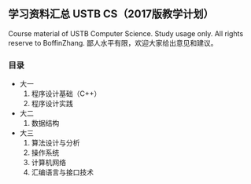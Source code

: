 ## 学习资料汇总 USTB CS（2017版教学计划）
Course material of USTB Computer Science. Study usage only. All rights reserve to BoffinZhang.
鄙人水平有限，欢迎大家给出意见和建议。
### 目录
- 大一
    1. 程序设计基础（C++）
    2. 程序设计实践
- 大二
    1. 数据结构
- 大三
    1. 算法设计与分析
    2. 操作系统
    3. 计算机网络
    4. 汇编语言与接口技术